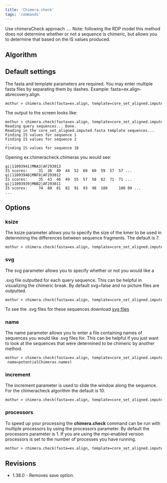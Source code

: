```yaml
---
title: 'Chimera.check'
tags: 'commands'
---
```

Use chimeraCheck approach \.... Note: following the RDP model this
method does not determine whether or not a sequence is chimeric, but
allows you to determine that based on the IS values produced.


## Algorithm

## Default settings

The fasta and template parameters are required. You may enter multiple
fasta files by separating them by dashes. Example:
fasta=ex.align-abrecovery.align.

    mothur > chimera.check(fasta=ex.align, template=core_set_aligned.imputed.fasta)

The output to the screen looks like:

    mothur > chimera.check(fasta=ex.align, template=core_set_aligned.imputed.fasta)
    Reading query sequences... Done.
    Reading in the core_set_aligned.imputed.fasta template sequences...    DONE.
    Finding IS values for sequence 1
    Finding IS values for sequence 2
    ...
    Finding IS values for sequence 18

Opening ex.chimeracheck.chimeras you would see:

    gi|11093941|MNA3|AF293013
    IS scores:     31  36  40  44  52  60  60  59  57  57 ...
    gi|11093940|MNF8|AF293012
    IS scores:     35  43  46  49  55  57  58  62  71  71 ...
    gi|11093939|MNB2|AF293011
    IS scores:     74  80  81  82  91  93  98  100     100 89 ...  
    ...

## Options

### ksize

The ksize parameter allows you to specify the size of the kmer to be
used in determining the differences between sequence fragments. The
default is 7.

    mothur > chimera.check(fasta=ex.align, template=core_set_aligned.imputed.fasta, ksize=8)

### svg

The svg parameter allows you to specify whether or not you would like a

\.svg file outputted for each query sequence. This can be helpful in
visualizing the chimeric break. By default svg=false and no picture
files are outputted.

    mothur > chimera.check(fasta=ex.align, template=core_set_aligned.imputed.fasta, svg=t)

To see the .svg files for these sequences download [svg
files](https://mothur.s3.us-east-2.amazonaws.com/wiki/chimerachecksvgfiles.zip)

### name

The name parameter allows you to enter a file containing names of
sequences you would like .svg files for. This can be helpful if you just
want to look at the sequences that were determined to be chimeric by
another method.

    mothur > chimera.check(fasta=ex.align, template=core_set_aligned.imputed.fasta,
     name=potentialChimeras.names)

### increment

The increment parameter is used to slide the window along the sequence.
For the chimeracheck algorithm the default is 10.

    mothur > chimera.check(fasta=ex.align, template=core_set_aligned.imputed.fasta, increment=50)

### processors

To speed up your processing the
**chimera.check** command can be run with
multiple processors by using the processors parameter. By default the
processors parameter is 1. If you are using the mpi-enabled version
processors is set to the number of processes you have running.

    mothur > chimera.check(fasta=ex.align, template=core_set_aligned.imputed.fasta, processors=2)

## Revisions

-   1.38.0 - Removes save option.


